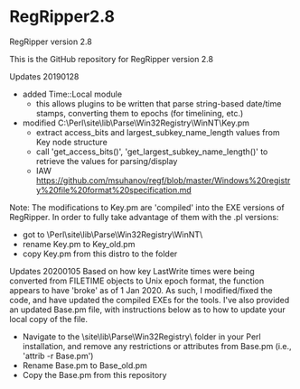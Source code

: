 RegRipper2.8
============

RegRipper version 2.8

This is the GitHub repository for RegRipper version 2.8

Updates 20190128
- added Time::Local module 
  - this allows plugins to be written that parse string-based date/time stamps, converting 
    them to epochs (for timelining, etc.)
- modified C:\Perl\site\lib\Parse\Win32Registry\WinNT\Key.pm
  - extract access_bits and largest_subkey_name_length values from Key node structure
  - call 'get_access_bits()', 'get_largest_subkey_name_length()' to retrieve the values for parsing/display
  - IAW https://github.com/msuhanov/regf/blob/master/Windows%20registry%20file%20format%20specification.md

Note: The modifications to Key.pm are 'compiled' into the EXE versions of RegRipper.  In order to fully take
advantage of them with the .pl versions:
- got to \Perl\site\lib\Parse\Win32Registry\WinNT\
- rename Key.pm to Key_old.pm 
- copy Key.pm from this distro to the folder

Updates 20200105
Based on how key LastWrite times were being converted from FILETIME objects to Unix epoch format, the function 
appears to have 'broke' as of 1 Jan 2020.  As such, I modified/fixed the code, and have updated the compiled 
EXEs for the tools.  I've also provided an updated Base.pm file, with instructions below as to how to update
your local copy of the file.

- Navigate to the \site\lib\Parse\Win32Registry\ folder in your Perl installation, and remove any restrictions
  or attributes from Base.pm (i.e., 'attrib -r Base.pm')
- Rename Base.pm to Base_old.pm
- Copy the Base.pm from this repository  